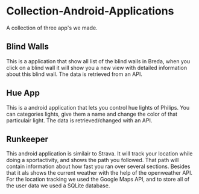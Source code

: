 # Collection-Android-Applications

A collection of three app's we made.

## Blind Walls
This is a application that show all list of the blind walls in Breda, when you click on a blind wall it will show you a new view with detailed information about this blind wall.
The data is retrieved from an API.

## Hue App
This is a android application that lets you control hue lights of Philips. You can categories lights, give them a name and change the color of that particulair light.
The data is retrieved/changed with an API.

## Runkeeper
This android application is similair to Strava. It will track your location while doing a sportactivity, and shows the path you followed. That path will contain information about how fast you ran over several sections.
Besides that it als shows the current weather with the help of the openweather API. For the location tracking we used the Google Maps API, and to store all of the user data we used a SQLite database.
